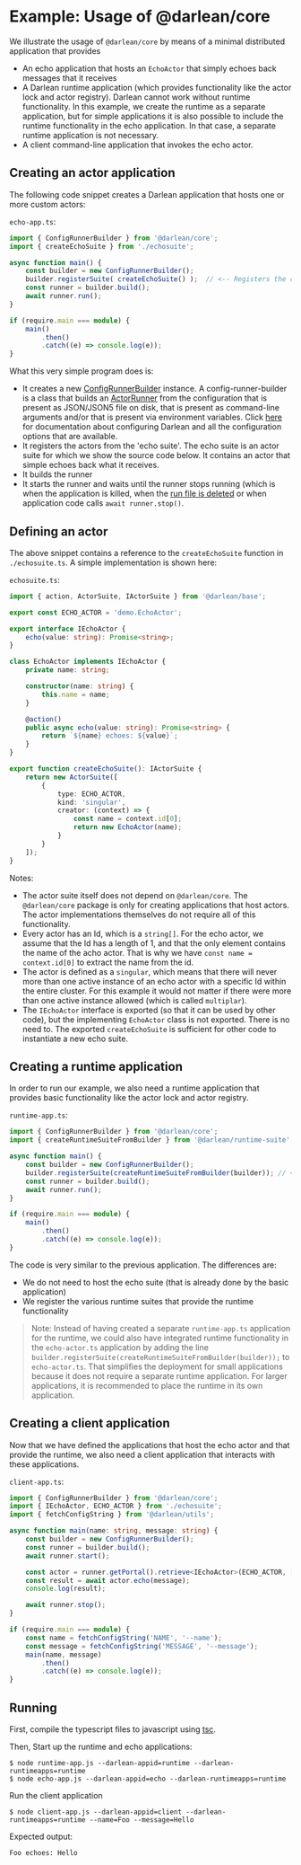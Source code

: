 # Example: Usage of @darlean/core

We illustrate the usage of `@darlean/core` by means of a minimal distributed application that provides
* An echo application that hosts an `EchoActor` that simply echoes back messages that it receives
* A Darlean runtime application (which provides functionality like the actor lock and actor registry). Darlean cannot work without runtime functionality.
  In this example, we create the runtime as a separate application, but for simple applications it is also possible to include the runtime functionality
  in the echo application. In that case, a separate runtime application is not necessary. 
* A client command-line application that invokes the echo actor.

## Creating an actor application

The following code snippet creates a Darlean application that hosts one or more custom actors:

`echo-app.ts`:
```ts
import { ConfigRunnerBuilder } from '@darlean/core';
import { createEchoSuite } from './echosuite';

async function main() {
    const builder = new ConfigRunnerBuilder();
    builder.registerSuite( createEchoSuite() );  // <-- Registers the custom actor suite
    const runner = builder.build();
    await runner.run();
}

if (require.main === module) {
    main()
        .then()
        .catch((e) => console.log(e));
}
```

What this very simple program does is:
* It creates a new [ConfigRunnerBuilder](https://docs.darlean.io/latest/ConfigRunnerBuilder.html) instance. A config-runner-builder is a class that builds an
  [ActorRunner](https://docs.darlean.io/latest/ActorRunner.html#) from the configuration that is present as JSON/JSON5 file on disk, that is present as
  command-line arguments and/or that is present via environment variables. Click [here](https://darlean.io/documentation/configuration-options/) for documentation 
  about configuring Darlean and all the configuration options that are available.
* It registers the actors from the 'echo suite'. The echo suite is an actor suite for which we show the source code below. It contains an actor that simple
  echoes back what it receives.
* It builds the runner
* It starts the runner and waits until the runner stops running (which is when the application is killed, when the [run file is deleted](https://darlean.io/documentation/starting-and-stopping/)
  or when application code calls `await runner.stop()`.

## Defining an actor

The above snippet contains a reference to the `createEchoSuite` function in `./echosuite.ts`. A simple implementation is shown here:

`echosuite.ts`:
```ts
import { action, ActorSuite, IActorSuite } from '@darlean/base';

export const ECHO_ACTOR = 'demo.EchoActor';

export interface IEchoActor {
    echo(value: string): Promise<string>;
}

class EchoActor implements IEchoActor {
    private name: string;

    constructor(name: string) {
        this.name = name;
    }

    @action()
    public async echo(value: string): Promise<string> {
        return `${name} echoes: ${value}`;
    }
}

export function createEchoSuite(): IActorSuite {
    return new ActorSuite([
        {
            type: ECHO_ACTOR,
            kind: 'singular',
            creator: (context) => {
                const name = context.id[0];
                return new EchoActor(name);
            }
        }
    ]);
}
```

Notes:
* The actor suite itself does not depend on `@darlean/core`. The `@darlean/core` package is only for creating applications that host actors.
  The actor implementations themselves do not require all of this functionality.
* Every actor has an Id, which is a `string[]`. For the echo actor, we assume that the Id has a length of 1, and that the only element
  contains the name of the acho actor. That is why we have `const name = context.id[0]` to extract the name from the id.
* The actor is defined as a `singular`, which means that there will never more than one active instance of an echo actor with a specific Id
  within the entire cluster. For this example it would not matter if there were more than one active instance allowed (which is called
  `multiplar`).
* The `IEchoActor` interface is exported (so that it can be used by other code), but the implementing `EchoActor` class is not exported.
  There is no need to. The exported `createEchoSuite` is sufficient for other code to instantiate a new echo suite.


## Creating a runtime application

In order to run our example, we also need a runtime application that provides basic functionality like the actor lock and actor registry.

`runtime-app.ts`:
```ts
import { ConfigRunnerBuilder } from '@darlean/core';
import { createRuntimeSuiteFromBuilder } from '@darlean/runtime-suite';

async function main() {
    const builder = new ConfigRunnerBuilder();
    builder.registerSuite(createRuntimeSuiteFromBuilder(builder)); // <-- Registers the runtime suite
    const runner = builder.build();
    await runner.run();
}

if (require.main === module) {
    main()
        .then()
        .catch((e) => console.log(e));
}
```

The code is very similar to the previous application. The differences are:
* We do not need to host the echo suite (that is already done by the basic application)
* We register the various runtime suites that provide the runtime functionality

> Note: Instead of having created a separate `runtime-app.ts` application for the runtime, we could also have integrated runtime functionality
in the `echo-actor.ts` application by adding the line `builder.registerSuite(createRuntimeSuiteFromBuilder(builder));` to `echo-actor.ts`. That
simplifies the deployment for small applications because it does not require a separate runtime application. For larger applications, it is 
recommended to place the runtime in its own application.

## Creating a client application

Now that we have defined the applications that host the echo actor and that provide the runtime, we also need a client application that
interacts with these applications.

`client-app.ts`:
```ts
import { ConfigRunnerBuilder } from '@darlean/core';
import { IEchoActor, ECHO_ACTOR } from './echosuite';
import { fetchConfigString } from '@darlean/utils';

async function main(name: string, message: string) {
    const builder = new ConfigRunnerBuilder();
    const runner = builder.build();
    await runner.start();

    const actor = runner.getPortal().retrieve<IEchoActor>(ECHO_ACTOR, [name]);
    const result = await actor.echo(message);
    console.log(result);

    await runner.stop();
}

if (require.main === module) {
    const name = fetchConfigString('NAME', '--name');
    const message = fetchConfigString('MESSAGE', '--message');
    main(name, message)
        .then()
        .catch((e) => console.log(e));
}
```

## Running

First, compile the typescript files to javascript using [tsc](https://www.typescriptlang.org/docs/handbook/compiler-options.html).

Then, Start up the runtime and echo applications:
```
$ node runtime-app.js --darlean-appid=runtime --darlean-runtimeapps=runtime
$ node echo-app.js --darlean-appid=echo --darlean-runtimeapps=runtime
```

Run the client application
```
$ node client-app.js --darlean-appid=client --darlean-runtimeapps=runtime --name=Foo --message=Hello
```

Expected output:
```
Foo echoes: Hello
```
